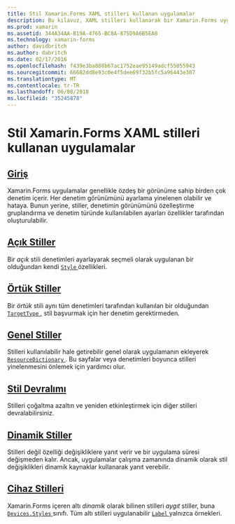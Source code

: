 ```yaml
---
title: Stil Xamarin.Forms XAML stilleri kullanan uygulamalar
description: Bu kılavuz, XAML stilleri kullanarak bir Xamarin.Forms uygulaması görünümünü özelleştirmek açıklanmaktadır.
ms.prod: xamarin
ms.assetid: 344A34AA-B19A-4765-BC8A-875D9A6B5EA8
ms.technology: xamarin-forms
author: davidbritch
ms.author: dabritch
ms.date: 02/17/2016
ms.openlocfilehash: f439e3ba888b67ac1752eae95149adcf55055943
ms.sourcegitcommit: 66682dd8e93c0e4f5dee69f32b5fc5a96443e307
ms.translationtype: MT
ms.contentlocale: tr-TR
ms.lasthandoff: 06/08/2018
ms.locfileid: "35245878"
---
```

# <a name="styling-xamarinforms-apps-using-xaml-styles"></a>Stil Xamarin.Forms XAML stilleri kullanan uygulamalar

## <a name="introductionintroductionmd"></a>[Giriş](introduction.md)

Xamarin.Forms uygulamalar genellikle özdeş bir görünüme sahip birden çok denetim içerir. Her denetim görünümünü ayarlama yinelenen olabilir ve hataya. Bunun yerine, stiller, denetimin görünümünü özelleştirme gruplandırma ve denetim türünde kullanılabilen ayarları özellikler tarafından oluşturulabilir.

## <a name="explicit-stylesexplicitmd"></a>[Açık Stiller](explicit.md)

Bir *açık* stili denetimleri ayarlayarak seçmeli olarak uygulanan bir olduğundan kendi [ `Style` ](https://developer.xamarin.com/api/property/Xamarin.Forms.VisualElement.Style/) özellikleri.

## <a name="implicit-stylesimplicitmd"></a>[Örtük Stiller](implicit.md)

Bir *örtük* stili aynı tüm denetimleri tarafından kullanılan bir olduğundan [ `TargetType` ](https://developer.xamarin.com/api/property/Xamarin.Forms.Style.TargetType/), stil başvurmak için her denetim gerektirmeden.

## <a name="global-stylesapplicationmd"></a>[Genel Stiller](application.md)

Stilleri kullanılabilir hale getirebilir genel olarak uygulamanın ekleyerek [ `ResourceDictionary` ](https://developer.xamarin.com/api/type/Xamarin.Forms.ResourceDictionary/). Bu sayfalar veya denetimleri boyunca stilleri yinelenmesini önlemek için yardımcı olur.

## <a name="style-inheritanceinheritancemd"></a>[Stil Devralımı](inheritance.md)

Stilleri çoğaltma azaltın ve yeniden etkinleştirmek için diğer stilleri devralabilirsiniz.

## <a name="dynamic-stylesdynamicmd"></a>[Dinamik Stiller](dynamic.md)

Stilleri değil özelliği değişikliklere yanıt verir ve bir uygulama süresi değişmeden kalır. Ancak, uygulamalar çalışma zamanında dinamik olarak stil değişiklikleri dinamik kaynaklar kullanarak yanıt verebilir.

## <a name="device-stylesdevicemd"></a>[Cihaz Stilleri](device.md)

Xamarin.Forms içeren altı *dinamik* olarak bilinen stilleri *aygıt* stiller, buna [ `Devices.Styles` ](https://developer.xamarin.com/api/type/Xamarin.Forms.Device+Styles/) sınıfı. Tüm altı stilleri uygulanabilir [ `Label` ](https://developer.xamarin.com/api/type/Xamarin.Forms.Label/) yalnızca örnekleri.
